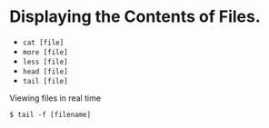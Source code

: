 # Displaying the Contents of Files. 

* `cat [file]` 
* `more [file]` 
* `less [file]` 
* `head [file]` 
* `tail [file]`



Viewing files in real time
```
$ tail -f [filename] 
```
